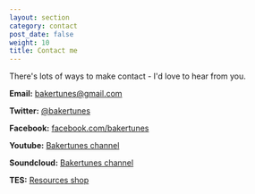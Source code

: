```yaml
---
layout: section
category: contact
post_date: false
weight: 10
title: Contact me
---
```


There's lots of ways to make contact - I'd love to hear from you.

**Email:** <bakertunes@gmail.com>

**Twitter:** [@bakertunes](https://twitter.com/bakertunes)

**Facebook:** [facebook.com/bakertunes](https://www.facebook.com/bakertunes)

**Youtube:** [Bakertunes channel](https://www.youtube.com/channel/UCV-KTH9ogHJ4GTdQ3dKWSgg)

**Soundcloud:** [Bakertunes channel](https://soundcloud.com/sarah-baker-10)

**TES:** [Resources shop](https://www.tes.com/teaching-resources/shop/sarahbaker73)